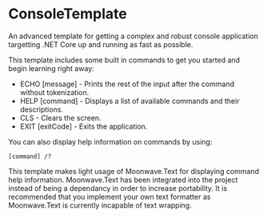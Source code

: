 # ConsoleTemplate
An advanced template for getting a complex and robust console application targetting .NET Core up and running as fast as possible.

This template includes some built in commands to get you started and begin learning right away:
* ECHO [message] - Prints the rest of the input after the command without tokenization.
* HELP [command] - Displays a list of available commands and their descriptions.
* CLS - Clears the screen.
* EXIT [exitCode] - Exits the application.

You can also display help information on commands by using:
```
[command] /?
```

This template makes light usage of Moonwave.Text for displaying command help information. Moonwave.Text has been integrated into the project instead of being a dependancy in order to increase portability. It is recommended that you implement your own text formatter as Moonwave.Text is currently incapable of text wrapping.
